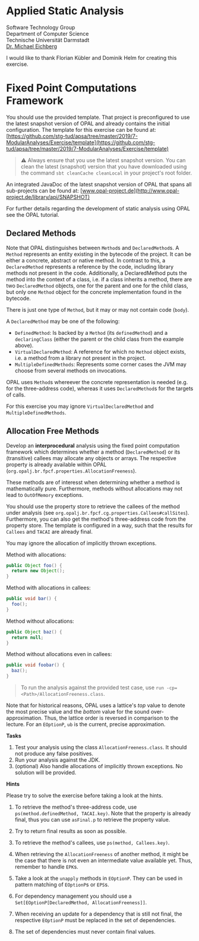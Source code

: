 # Applied Static Analysis

Software Technology Group  
Department of Computer Science  
Technische Universität Darmstadt  
[Dr. Michael Eichberg](mailto:m.eichberg@me.com)

I would like to thank Florian Kübler and Dominik Helm for creating this exercise.

# Fixed Point Computations Framework

You should use the provided template. That project is preconfigured to use the latest snapshot version of OPAL and already contains the initial configuration. The template for this exercise can be found at: [https://github.com/stg-tud/apsa/tree/master/2019/7-ModularAnalyses/Exercise/template](https://github.com/stg-tud/apsa/tree/master/2019/7-ModularAnalyses/Exercise/template)

> ️⚠️ Always ensure that you use the latest snapshot version. You can clean the latest (snapshot) version that you have downloaded using the command `sbt cleanCache cleanLocal` in your project's root folder.

An integrated JavaDoc of the latest snapshot version of OPAL that spans all sub-projects can be found at:
[www.opal-project.de](http://www.opal-project.de/library/api/SNAPSHOT)

For further details regarding the development of static analysis using OPAL see the OPAL tutorial.

## Declared Methods
Note that OPAL distinguishes between `Method`s and `DeclaredMethod`s.
A `Method` represents an entity existing in the bytecode of the project. It can be either a concrete, abstract or native method.
In contrast to this, a `DeclaredMethod` represents a reference by the code, including library methods not present in the code.
Additionally, a DeclaredMethod puts the method into the context of a class, i.e. if a class inherits a method, there are two `DeclaredMethod` objects, one for the parent and one for the child class, but only one `Method` object for the concrete implementation found in the bytecode.

There is just one type of `Method`, but it may or may not contain code (`body`).

A `DeclaredMethod` may be one of the following:

* `DefinedMethod`: Is backed by a `Method` (its `definedMethod`) and a `declaringClass` (either the parent or the child class from the example above).
* `VirtualDeclaredMethod`: A reference for which no `Method` object exists, i.e. a method from a library not present in the project.
* `MultipleDefinedMethods`: Represents some corner cases the JVM may choose from several methods on invocations.

OPAL uses `Method`s whereever the concrete representation is needed (e.g. for the three-address code), whereas it uses `DeclaredMethod`s for the targets of calls.

For this exercise you may ignore `VirtualDeclaredMethod` and `MultipleDefinedMethods`.

## Allocation Free Methods

Develop an __interprocedural__ analysis using the fixed point computation framework which determines whether a method (`DeclaredMethod`) or its (transitive) callees may allocate any objects or arrays.
The respective property is already available within OPAL (`org.opalj.br.fpcf.properties.AllocationFreeness`).

These methods are of interesst when determining whether a method is mathematically pure.
Furthermore, methods without allocations may not lead to `OutOfMemory` exceptions.

You should use the property store to retrieve the callees of the method under analysis (see `org.opalj.br.fpcf.cg.properties.Callees#callSites`). Furthermore, you can also get the method's three-address code from the property store. 
 The template is configured in a way, such that the results for `Callees` and `TACAI` are already final.

You may ignore the allocation of implicitly thrown exceptions.



Method with allocations:
```java
public Object foo() {
  return new Object();
}
```

Method with allocations in callees:
```java
public void bar() {
  foo();
}
```

Method without allocations:
```java
public Object baz() {
  return null;
}
```

Method without allocations even in callees:
```java
public void foobar() {
  baz();
}
```

> To run the analysis against the provided test case, use `run -cp=<Path>/AllocationFreeness.class`.

Note that for historical reasons, OPAL uses a lattice's *top* value to denote the most precise value and the *bottom* value for the sound over-approximation. 
Thus, the lattice order is reversed in comparison to the lecture.
For an `EOptionP`, `ub` is the current, precise approximation.

**Tasks**

 1. Test your analysis using the class `AllocationFreeness.class`. It should not produce any false positives.
 2. Run your analysis against the JDK.
 3. (optional) Also handle allocations of implicitly thrown exceptions. No solution will be provided.


**Hints**

Please try to solve the exercise before taking a look at the hints.

1. To retrieve the method's three-address code, use `ps(method.definedMethod, TACAI.key)`. Note that the property is already final, thus you can use `asFinal.p` to retrieve the property value.

1. Try to return final results as soon as possible.

1. To retrieve the method's callees, use `ps(method, Callees.key)`. 

1. When retrieving the `AllocationFreeness` of another method, it might be the case that there is not even an intermediate value available yet. Thus, remember to handle `EPK`s.

1. Take a look at the `unapply` methods in `EOptionP`. They can be used in pattern matching of `EOptionP`s or `EPS`s. 

1. For dependency management you should use a `Set[EOptionP[DeclaredMethod, AllocationFreeness]]`.

1. When receiving an update for a dependency that is still not final, the respective `EOptionP` must be replaced in the set of dependencies.

1. The set of dependencies must never contain final values.


